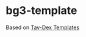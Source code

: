 # bg3-template

Based on [Tav-Dex Templates](https://www.tumblr.com/bareee/744753614991605760/tav-dex-templateor-just-tav-info-card)